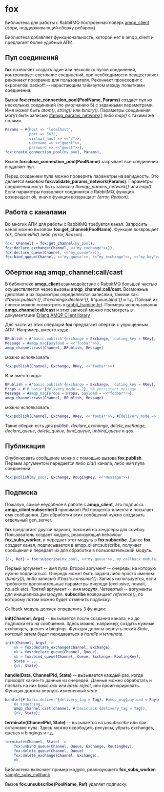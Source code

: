 # fox

Библиотека для работы с RabbitMQ построенная поверх [amqp_client](https://github.com/jbrisbin/amqp_client) (форк, поддерживающий сборку ребаром).

Библиотека добавляет функциональность, которой нет в amqp_client и предлагает более удобный АПИ.


## Пул соединений

**fox** позволяет создать один или несколько пулов соединений, контролирует состояние соединений, при необходимости осуществляет реконнект прозрачно для пользователя.  Реконнект происходит с exponential backoff -- нарастающим таймаутом между попытками соединения.

Вызов **fox:create_connection_pool(PoolName, Params)** создает пул из нескольких соединений (по умолчанию 5) с заданными параметрами.  Имя может быть _atom()_, _string()_ или _binary()_.  Параметры соединения могут быть записью [#amqp_params_network{}](https://github.com/jbrisbin/amqp_client/blob/master/include/amqp_client.hrl#L25) либо _map()_ с такими же полями.

```erlang
Params = #{host => "localhost",
           port => 5672,
           virtual_host => <<"/">>,
           username => <<"guest">>,
           password => <<"guest">>},
fox:create_connection_pool(my_pool, Params),
```

Вызов **fox:close_connection_pool(PoolName)** закрывает все соединения и удаляет пул.

Перед созданием пула можно проверить параметры на валидность. Это делается вызовом **fox:validate_params_network(Params)**. Параметры соединения могут быть записью _#amqp\_params\_network{}_ или _map()_. Если параметры позволяют соединится с RabbitMQ, функция возвращает _ok_, иначе функция возвращает _{error, Reason}_.


## Работа с каналами

Во многих АПИ для работы с RabbitMQ требуется канал. Запросить канал можно вызовом **fox:get_channel(PoolName)**. Функция возвращает _{ok, ChannelPid}_ либо _{error, Reason}_.

```erlang
{ok, Channel} = fox:get_channel(my_pool),
fox:declare_exchange(Channel, <<"my_exchange">>)),
fox:declare_queue(Channel, <<"my_queue">>)),
fox:bind_queue(Channel, <<"my_queue">>, <<"my_exchange">>, <<"my_key">>)),
```


## Обертки над amqp_channel:call/cast

В библиотеке **amqp_client** взаимодействие с RabbitMQ большей частью осуществляется через вызовы **amqp_channel:call/cast**. Возможные действия и их параметры определяются записями, такими как: _#'basic.publish'{}_, _#'exchange.declare'{}_, _#'queue.bind'{}_ и т.д. Полный их список можно посмотреть в [rabbit_framing.hrl](https://github.com/jbrisbin/rabbit_common/blob/master/include/rabbit_framing.hrl). Примеры использования **amqp_channel:call/cast** и этих записей можно посмотреть в документации [Erlang AMQP Client library](http://www.rabbitmq.com/erlang-client-user-guide.html)

Для части из этих операций **fox** предлагает обертки с упрощенным АПИ. Например, вместо кода:

```erlang
BPublish = #'basic.publish'{exchange = Exchange, routing_key = RKey},
Message = #amqp_msg{payload = <<"foobar">>},
amqp_channel:cast(Channel, BPublish, Message)
```

можно использовать:

```erlang
fox:publish(Channel, Exchange, RKey, <<"foobar">>)
```

Или вместо кода:
```erlang
BPublish = #'basic.publish'{exchange = Exchange, routing_key = RKey},
Props = #'P_basic'{delivery_mode = 2}, %% persistent message
Message = #amqp_msg{props = Props, payload = <<"foobar">>},
amqp_channel:cast(Channel, BPublish, Message)
```

можно использовать:

```erlang
fox:publish(Channel, Exchange, RKey, <<"foobar">>, #{delivery_mode => 2})
```

Такие оберки есть для _publish_, _declare\_exchange_, _delete\_exchange_, _declare\_queue_, _delete\_queue_, _bind\_queue_, _unbind\_queue_ и _qos_.


## Публикация

Опубликовать сообщение можно с помощью вызова **fox:publish**. Первым аргументом передается либо _pid()_ канала, либо имя пула соединений.

```erlang
fox:publish(my_pool, Exchange, RougingKey, <<"Message">>)
```


## Подписка

Пожалуй, самое неудобное в работе с **amqp_client**, это подписка. **amqp_client:subscribe/3** принимает Pid процесса-клиента и посылает ему сообщения. Для обработки этих сообщений нужно создавать отдельный gen_server.

**fox** предлагает другой вариант, похожий на хендлеры для cowboy. Пользователь создает модуль, реализующий behaviour **fox_subs_worker**, и передает этот модуль в **fox:subscribe**. Далее **fox** создает канал, подписывается в amqp_client:subscribe, получает сообщения и передает их для обработки в пользовательский модуль.

```erlang
{ok, Ref} = fox:subscribe(my_pool, <<"my_queue">>, my_callback_module, CallbackInitArgs)
```

Первый аргумент -- имя пула. Второй аргумент --  очередь, на которую нужно подписаться. Очередь может быть задана либо просто именем (_binary()_), либо записью _#'basic.consume'{}_. Запись используется, если требуются дополнительные параметры очереди (exclusive, nowait, no\_ack etc). Третий аргумент -- имя модуля. Четвертый -- аргументы для инициализации модуля. **subscribe** возвращает _reference()_, по которому потом можно будет отменить подписку.

Callback модуль должен определить 3 функции:

**init(Channel, Args)** -- вызывается после создания канала, но до подписки его на сообщения. Здесь можно, например, создать нужные exchanges, queues и bingings. Функция должна вернуть некий _State_, который затем будет передаваться в _handle_ и _terminate_.

```erlang
init(Channel, Args) ->
    ok = fox:declare_exchange(Channel, Exchange),
    ok = fox:declare_queue(Channel, Queue),
    ok = fox:bind_queue(Channel, Queue, Exchange, RoutingKey),
    State = ...,
    {ok, State}.
```

**handle(Data, ChannelPid, State)** -- вызывается каждый раз, когда приходят какие-то данные из очередей. Данные можно обработать и послать на них _basic.ack_ или _basic.reject_, или проигнорировать. Функция должна вернуть измененный _state_.

```erlang
handle({#'basic.deliver'{delivery_tag = Tag}, #amqp_msg{payload = Payload}}, Channel, State) ->
    do_something,
    amqp_channel:cast(Channel, #'basic.ack'{delivery_tag = Tag}),
    {ok, State};
```

**terminate(ChannelPid, State)** -- вызывается на _unsubscribe_ или при остановке пула. Здесь можно освободить ресурсы, убрать exchanges, queues и bingings и т.д.

```erlang
terminate(Channel, State) ->
    fox:unbind_queue(Channel, Queue, Exchange, RoutingKey),
    fox:delete_queue(Channel, Queue)
    fox:delete_exchange(Channel, Exchange),
    ok.
```

Библиотека включает пример модуля, реализующего  **fox_subs_worker**: [sample_subs_callback](src/subscription/sample_subs_callback.erl)

Вызов **fox:unsubscribe(PoolName, Ref)** удаляет подписку.
